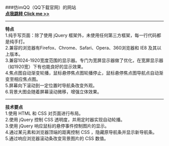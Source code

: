 ###仿imQQ（QQ下载官网）的网站  
[**点我跳转 Click me >>**](http://injonathan.GitHub.io/web-imqqdemo/)  
****
**特点**  
1.纯手写页面：除了使用 jQuery 框架外，未使用任何第三方框架，每一行代码都是纯手打。  
2.兼容的浏览器有Firefox、Chrome、Safari、Opera、360浏览器和 IE8 及其以上版本。  
3.兼容1024-1920宽度范围的显示器。专门为宽屏显示器做了优化，在宽屏显示器（如1920宽）下有也能良好的显示效果。  
4.焦点图自动渐变轮播，鼠标悬停焦点图轮播停止，鼠标悬停焦点图导航点自动渐变至相应焦点图。  
5.屏幕向下滚动到一定位置时导航条改变外观。  
6.背景大图会随着屏幕滚动微移，增强立体效果。
  
****  
**技术要点**    
1.使用 HTML 和 CSS 对页面进行布局。  
2.使用 jQuery 控制 CSS 透明度，并用定时器实现自动轮播。  
3.使用 jQuery 响应鼠标的悬停事件控制图片的显示。  
4.通过某元素和浏览器顶端的距离控制 CSS ，隐藏原导航条并显示新导航条。  
5.通过响应浏览器滚动条改变背景图片的 CSS 数值。
